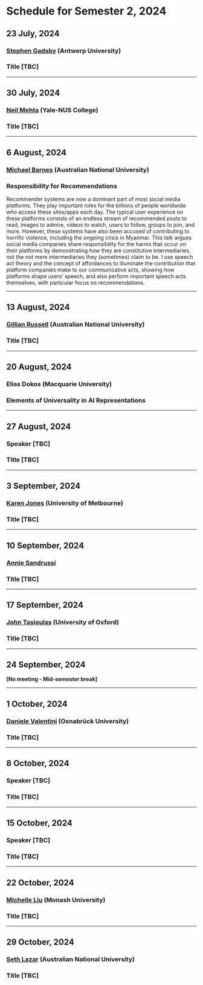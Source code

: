# Schedule for Semester 2, 2024

## 23 July, 2024
### [Stephen Gadsby](https://www.stephengadsby.com/) (Antwerp University)
### Title [TBC]

<!-- > Abstract [TBC] -->

---

## 30 July, 2024
### [Neil Mehta](http://www.profneilmehta.com/) (Yale-NUS College)
### Title [TBC]

<!-- > Abstract [TBC] -->

---

## 6 August, 2024
### [Michael Barnes](https://researchers.anu.edu.au/researchers/barnes-m) (Australian National University)
### Responsibility for Recommendations

Recommender systems are now a dominant part of most social media platforms. They play important roles for the billions of people worldwide who access these sites/apps each day. The typical user experience on these platforms consists of an endless stream of recommended posts to read, images to admire, videos to watch, users to follow, groups to join, and more. However, these systems have also been accused of contributing to horrific violence, including the ongoing crisis in Myanmar. This talk argues social media companies share responsibility for the harms that occur on their platforms by demonstrating how they are constitutive intermediaries, not the not mere intermediaries they (sometimes) claim to be. I use speech act theory and the concept of affordances to illuminate the contribution that platform companies make to our communicative acts, showing how platforms shape users’ speech, and also perform important speech acts themselves, with particular focus on recommendations.

---

## 13 August, 2024
### [Gillian Russell](https://gillianrussell.net/) (Australian National University)
### Title [TBC]

<!-- > Abstract [TBC] -->

---

## 20 August, 2024
### Elias Dokos (Macquarie University)
### Elements of Universality in AI Representations 

<!-- > Abstract [TBC] -->

---

## 27 August, 2024
### Speaker [TBC]
### Title [TBC]

<!-- > Abstract [TBC] -->

---

## 3 September, 2024
### [Karen Jones](https://philpeople.org/profiles/karen-jones) (University of Melbourne)
### Title [TBC]

<!-- > Abstract [TBC] -->

---

## 10 September, 2024
### [Annie Sandrussi](https://researchers.mq.edu.au/en/persons/annie-sandrussi)
### Title [TBC]

<!-- > Abstract [TBC] -->

---

## 17 September, 2024
### [John Tasioulas](https://www.philosophy.ox.ac.uk/people/john-tasioulas) (University of Oxford)
### Title [TBC]

<!-- > Abstract [TBC] -->

---

## 24 September, 2024

**[No meeting - Mid-semester break]**

---

## 1 October, 2024
### [Daniele Valentini](https://uni-osnabrueck.academia.edu/DanieleValentini) (Osnabrück University)
### Title [TBC]

<!-- > Abstract [TBC] -->

---

## 8 October, 2024
### Speaker [TBC]
### Title [TBC]

<!-- > Abstract [TBC] -->

---

## 15 October, 2024
### Speaker [TBC]
### Title [TBC]

<!-- > Abstract [TBC] -->

---

## 22 October, 2024
### [Michelle Liu](https://michelleyuanboliu.wixsite.com/mybl) (Monash University)
### Title [TBC]

<!-- > Abstract [TBC] -->

---

## 29 October, 2024
### [Seth Lazar](https://sethlazar.org/) (Australian National University)
### Title [TBC]

<!-- > Abstract [TBC] -->